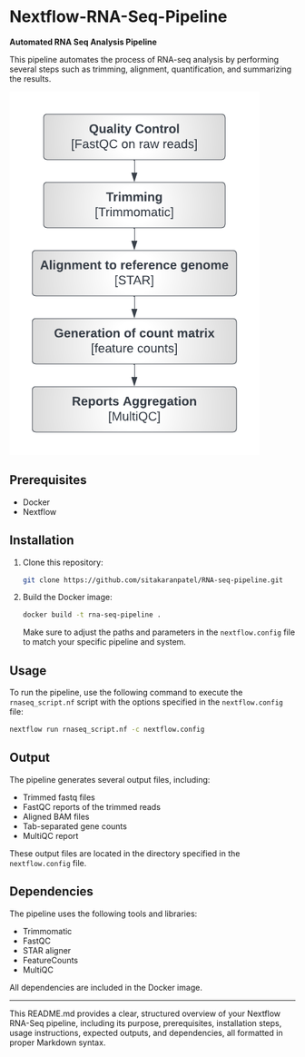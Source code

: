 
# Nextflow-RNA-Seq-Pipeline

**Automated RNA Seq Analysis Pipeline**

This pipeline automates the process of RNA-seq analysis by performing several steps such as trimming, alignment, quantification, and summarizing the results.




![Flowchart](flowchart.png)

## Prerequisites

- Docker
- Nextflow

## Installation

1. Clone this repository:

   ```bash
   git clone https://github.com/sitakaranpatel/RNA-seq-pipeline.git
   ```

2. Build the Docker image:

   ```bash
   docker build -t rna-seq-pipeline .
   ```

   Make sure to adjust the paths and parameters in the `nextflow.config` file to match your specific pipeline and system.

## Usage

To run the pipeline, use the following command to execute the `rnaseq_script.nf` script with the options specified in the `nextflow.config` file:

```bash
nextflow run rnaseq_script.nf -c nextflow.config
```

## Output

The pipeline generates several output files, including:

- Trimmed fastq files
- FastQC reports of the trimmed reads
- Aligned BAM files
- Tab-separated gene counts
- MultiQC report

These output files are located in the directory specified in the `nextflow.config` file.

## Dependencies

The pipeline uses the following tools and libraries:

- Trimmomatic
- FastQC
- STAR aligner
- FeatureCounts
- MultiQC

All dependencies are included in the Docker image.

---

This README.md provides a clear, structured overview of your Nextflow RNA-Seq pipeline, including its purpose, prerequisites, installation steps, usage instructions, expected outputs, and dependencies, all formatted in proper Markdown syntax.
